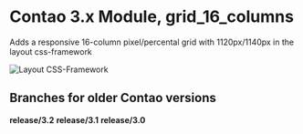 Contao 3.x Module, grid_16_columns
==================================

Adds a responsive 16-column pixel/percental grid with 1120px/1140px in the layout css-framework

![Layout CSS-Framework](https://raw.github.com/BugBuster1701/contao_grid_16_columns/master/system/modules/grid_16_columns/wiki/layout-css-framework.jpg)

## Branches for older Contao versions

**release/3.2** 
**release/3.1** 
**release/3.0** 

